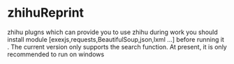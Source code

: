 # zhihuReprint
zhihu plugns which can provide you to use zhihu during work
you should install module [exexjs,requests,BeautifulSoup,json,lxml ...] before running it .
The current version only supports the search function.
At present, it is only recommended to run on windows

